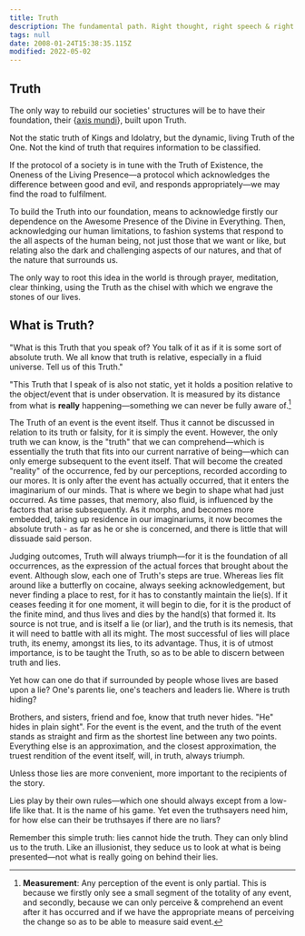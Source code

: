 ```yaml
---
title: Truth
description: The fundamental path. Right thought, right speech & right action.
tags: null
date: 2008-01-24T15:38:35.115Z
modified: 2022-05-02
---
```


## Truth

The only way to rebuild our societies' structures will be to have their foundation, their {[axis mundi](axis_mundi.html)}, built upon Truth.

Not the static truth of Kings and Idolatry, but the dynamic, living Truth of the One. Not the kind of truth that requires information to be classified.

If the protocol of a society is in tune with the Truth of Existence, the Oneness of the Living Presence&mdash;a protocol which acknowledges the difference between good and evil, and responds appropriately&mdash;we may find the road to fulfilment.

To build the Truth into our foundation, means to acknowledge firstly our dependence on the Awesome Presence of the Divine in Everything. Then, acknowledging our human limitations, to fashion systems that respond to the all aspects of the human being, not just those that we want or like, but relating also the dark and challenging aspects of our natures, and that of the nature that surrounds us.

The only way to root this idea in the world is through prayer, meditation, clear thinking, using the Truth as the chisel with which we engrave the stones of our lives.

## What is Truth?

"What is this Truth that you speak of? You talk of it as if it is some sort of absolute truth. We all know that truth is relative, especially in a fluid universe. Tell us of this Truth."

"This Truth that I speak of is also not static, yet it holds a position relative to the object/event that is under observation. It is measured by its distance from what is **really** happening&mdash;something we can never be fully aware of.[^1]

The Truth of an event is the event itself. Thus it cannot be discussed in relation to its truth or falsity, for it is simply the event. However, the only truth we can know, is the "truth" that we can comprehend&mdash;which is essentially the truth that fits into our current narrative of being&mdash;which can only emerge subsequent to the event itself. That will become the created "reality" of the occurrence, fed by our perceptions, recorded according to our mores. It is only after the event has actually occurred, that it enters the imaginarium of our minds. That is where we begin to shape what had just occurred. As time passes, that memory, also fluid, is influenced by the factors that arise subsequently. As it morphs, and becomes more embedded, taking up residence in our imaginariums, it now becomes the absolute truth - as far as he or she is concerned, and there is little that will dissuade said person.

Judging outcomes, Truth will always triumph&mdash;for it is the foundation of all occurrences, as the expression of the actual forces that brought about the event. Although slow, each one of Truth's steps are true. Whereas lies flit around like a butterfly on cocaine, always seeking acknowledgement, but never finding a place to rest, for it has to constantly maintain the lie(s). If it ceases feeding it for one moment, it will begin to die, for it is the product of the finite mind, and thus lives and dies by the hand(s) that formed it. Its source is not true, and is itself a lie (or liar), and the truth is its nemesis, that it will need to battle with all its might. The most successful of lies will place truth, its enemy, amongst its lies, to its advantage. Thus, it is of utmost importance, is to be taught the Truth, so as to be able to discern between truth and lies.

Yet how can one do that if surrounded by people whose lives are based upon a lie? One's parents lie, one's teachers and leaders lie. Where is truth hiding?

Brothers, and sisters, friend and foe, know that truth never hides. "He" hides in plain sight". For the event is the event, and the truth of the event stands as straight and firm as the shortest line between any two points. Everything else is an approximation, and the closest approximation, the truest rendition of the event itself, will, in truth, always triumph.

Unless those lies are more convenient, more important to the recipients of the story.

Lies play by their own rules&mdash;which one should always except from a low-life like that. It is the name of his game. Yet even the truthsayers need him, for how else can their be truthsayes if there are no liars?

Remember this simple truth: lies cannot hide the truth. They can only blind us to the truth. Like an illusionist, they seduce us to look at what is being presented&mdash;not what is really going on behind their lies.

[^1]: **Measurement**: Any perception of the event is only partial. This is because we firstly only see a small segment of the totality of any event, and secondly, because we can only perceive & comprehend an event after it has occurred and if we have the appropriate means of perceiving the change so as to be able to measure said event.
